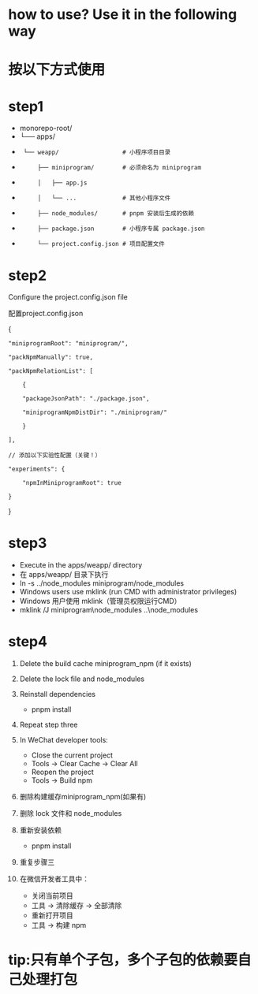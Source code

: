 # how to use? Use it in the following way
# 按以下方式使用
# step1
  - monorepo-root/
  -  └── apps/
  -      └── weapp/                  # 小程序项目目录
  -          ├── miniprogram/        # 必须命名为 miniprogram
  -          │   ├── app.js
  -          │   └── ...             # 其他小程序文件
  -          ├── node_modules/       # pnpm 安装后生成的依赖
  -          ├── package.json        # 小程序专属 package.json
  -          └── project.config.json # 项目配置文件
  
# step2
 Configure the project.config.json file

 配置project.config.json

 {

    "miniprogramRoot": "miniprogram/",

    "packNpmManually": true,

    "packNpmRelationList": [

        {

        "packageJsonPath": "./package.json",

        "miniprogramNpmDistDir": "./miniprogram/"

        }
        
    ],

    // 添加以下实验性配置（关键！）

    "experiments": {

        "npmInMiniprogramRoot": true

    }

 }
 

# step3
 - Execute in the apps/weapp/ directory
 - 在 apps/weapp/ 目录下执行
 - ln -s ../node_modules miniprogram/node_modules
 - Windows users use mklink (run CMD with administrator privileges)
 - Windows 用户使用 mklink（管理员权限运行CMD）
 - mklink /J miniprogram\node_modules ..\node_modules

# step4
  1.  Delete the build cache miniprogram_npm (if it exists)
  2.  Delete the lock file and node_modules
  3.  Reinstall dependencies
      - pnpm install
  4.  Repeat step three
  5.  In WeChat developer tools:
      - Close the current project
      - Tools -> Clear Cache -> Clear All
      - Reopen the project
      - Tools -> Build npm

  1.  删除构建缓存miniprogram_npm(如果有)
  2.  删除 lock 文件和 node_modules
  3.  重新安装依赖
      - pnpm install
  4.  重复步骤三
  5.  在微信开发者工具中：
      - 关闭当前项目
      - 工具 -> 清除缓存 -> 全部清除
      - 重新打开项目
      - 工具 -> 构建 npm

 # tip:只有单个子包，多个子包的依赖要自己处理打包